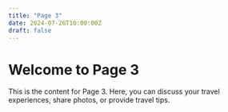 ```yaml
---
title: "Page 3"
date: 2024-07-26T10:00:00Z
draft: false
---
```


# Welcome to Page 3

This is the content for Page 3. Here, you can discuss your travel experiences, share photos, or provide travel tips.

